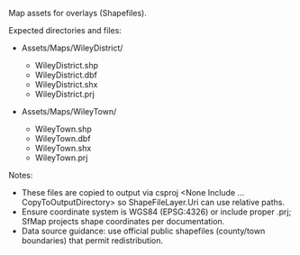 Map assets for overlays (Shapefiles).

Expected directories and files:

- Assets/Maps/WileyDistrict/
  - WileyDistrict.shp
  - WileyDistrict.dbf
  - WileyDistrict.shx
  - WileyDistrict.prj

- Assets/Maps/WileyTown/
  - WileyTown.shp
  - WileyTown.dbf
  - WileyTown.shx
  - WileyTown.prj

Notes:

- These files are copied to output via csproj <None Include ... CopyToOutputDirectory> so ShapeFileLayer.Uri can use relative paths.
- Ensure coordinate system is WGS84 (EPSG:4326) or include proper .prj; SfMap projects shape coordinates per documentation.
- Data source guidance: use official public shapefiles (county/town boundaries) that permit redistribution.
